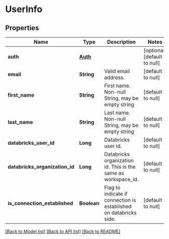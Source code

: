# UserInfo
## Properties

| Name | Type | Description | Notes |
|------------ | ------------- | ------------- | -------------|
| **auth** | [**Auth**](Auth.md) |  | [optional] [default to null] |
| **email** | **String** | Valid email address. | [default to null] |
| **first\_name** | **String** | First name. Non-null String, may be empty string | [default to null] |
| **last\_name** | **String** | Last name. Non-null String, may be empty string | [default to null] |
| **databricks\_user\_id** | **Long** | Databricks user id. | [default to null] |
| **databricks\_organization\_id** | **Long** | Databricks organization id. This is the same as workspace_id. | [default to null] |
| **is\_connection\_established** | **Boolean** | Flag to indicate if connection is established on databricks side. | [default to null] |

[[Back to Model list]](../README.md#documentation-for-models) [[Back to API list]](../README.md#documentation-for-api-endpoints) [[Back to README]](../README.md)


